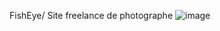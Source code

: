   F i s h E y e / Site freelance de photographe
 
![image](https://github.com/yazid78/FishEye/assets/136811593/398a27da-2ec4-41a8-9740-951e89dd3797)

